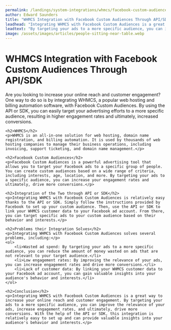 ```yaml
---
permalink: /landings/system-integrations/whmcs/facebook-custom-audiences
author: Edward Saunders
title: "WHMCS Integration with Facebook Custom Audiences Through API/SDK"
leadhead: "Integrating WHMCS with Facebook Custom Audiences is a great way to increase your online reach and customer engagement"
leadtext: "By targeting your ads to a more specific audience, you can improve the relevance of your ads, increase engagement rates, and ultimately, drive more conversions. With the help of the API or SDK, this integration is relatively easy to set up and can provide valuable insights into your audience's behavior and interests."
image: /assets/images/articles/people-sitting-near-table.webp
---
```

<div class="arttext">	<h1>WHMCS Integration with Facebook Custom Audiences Through API/SDK</h1>
	<p>Are you looking to increase your online reach and customer engagement? One way to do so is by integrating WHMCS, a popular web hosting and billing automation software, with Facebook Custom Audiences. By using the API or SDK, you can easily target your advertising efforts to a more specific audience, resulting in higher engagement rates and ultimately, increased conversions.</p>
	
	<h2>WHMCS</h2>
	<p>WHMCS is an all-in-one solution for web hosting, domain name registration, and billing automation. It is used by thousands of web hosting companies to manage their business operations, including invoicing, support ticketing, and domain name management.</p>
	
	<h2>Facebook Custom Audiences</h2>
	<p>Facebook Custom Audiences is a powerful advertising tool that allows you to target your Facebook ads to a specific group of people. You can create custom audiences based on a wide range of criteria, including interests, age, location, and more. By targeting your ads to a specific audience, you can increase your engagement rates and ultimately, drive more conversions.</p>
	
	<h2>Integration of the Two through API or SDK</h2>
	<p>Integrating WHMCS with Facebook Custom Audiences is relatively easy thanks to the API or SDK. Simply follow the instructions provided by Facebook to set up your custom audience. Then, use the API or SDK to link your WHMCS customer data to your Facebook ad account. From there, you can target specific ads to your custom audience based on their behavior and interests.</p>
	
	<h2>Problems their Integration Solves</h2>
	<p>Integrating WHMCS with Facebook Custom Audiences solves several problems, including:</p>
	<ol>
		<li>Wasted ad spend: By targeting your ads to a more specific audience, you can reduce the amount of money wasted on ads that are not relevant to your target audience.</li>
		<li>Low engagement rates: By improving the relevance of your ads, you can increase engagement rates and drive more conversions.</li>
		<li>Lack of customer data: By linking your WHMCS customer data to your Facebook ad account, you can gain valuable insights into your audience's behavior and interests.</li>
	</ol>
	
	<h2>Conclusion</h2>
	<p>Integrating WHMCS with Facebook Custom Audiences is a great way to increase your online reach and customer engagement. By targeting your ads to a more specific audience, you can improve the relevance of your ads, increase engagement rates, and ultimately, drive more conversions. With the help of the API or SDK, this integration is relatively easy to set up and can provide valuable insights into your audience's behavior and interests.</p>
</div>